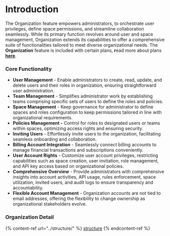 # Introduction

The Organization feature empowers administrators, to orchestrate user privileges, define space permissions, and streamline collaboration seamlessly. While its primary function revolves around user and space management, Organization extends its capabilities to offer a comprehensive suite of functionalities tailored to meet diverse organizational needs. The **Organization** feature is included with certain plans, **r**ead more about plans [**here**](https://www.decisionrules.io/pricing/public-cloud).

### **Core Functionality**

* **User Management** - Enable administrators to create, read, update, and delete users and their roles in organization, ensuring straightforward user administration.
* **Team Management** - Simplifies administrator work by establishing teams comprising specific sets of users to define the roles and policies.
* **Space Management** - Keep governance for administrator to define spaces and roles configuration to keep permissions tailored in line with organizational requirements.
* **Policies Management -** Control for roles to designated users or teams within spaces, optimizing access rights and ensuring security.
* **Inviting Users** - Effortlessly invite users to the organization, facilitating seamless onboarding and collaboration.
* **Billing Account Integration** - Seamlessly connect billing accounts to manage financial transactions and subscriptions conveniently.
* **User Account Rights** - Customize user account privileges, restricting capabilities such as space creation, user invitation, role management, and API key access based on organizational policies.
* **Comprehensive Overview** - Provide administrators with comprehensive insights into account activities, API usage, rules enforcement, space utilization, invited users, and audit logs to ensure transparency and accountability.
* **Flexible Account Management** - Organization accounts are not tied to email addresses, offering the flexibility to change ownership as organizational stakeholders evolve.

### Organization Detail

{% content-ref url="../structure/" %}
[structure](../structure/)
{% endcontent-ref %}

